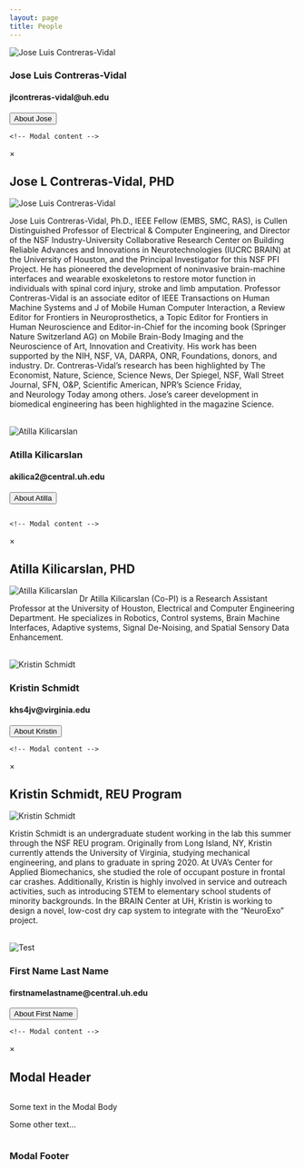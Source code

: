 ```yaml
---
layout: page
title: People
---
```

<html>
  <head>
    <meta name="viewport" content="width=device-width, initial-scale=1">
    <style>
      div {
        overflow: auto;
      }
   </style>
  </head> 
 
 </html>

<div>
  <img class="peoplepic" src="/photos/JContreras-Vidal.jpg" alt="Jose Luis Contreras-Vidal" />
  <h3> Jose Luis Contreras-Vidal</h3>
  
  
  <h4>jlcontreras-vidal@uh.edu</h4>
  <!-- Trigger/Open The Modal -->
  <button class="modal-button" href="#pepe">About Jose</button>

  <!-- The Modal -->
  <div id="pepe" class="modal">

    <!-- Modal content -->
   <div class="modal-content">
      <div class="modal-header">
        <span class="close">×</span>
        <h2>Jose L Contreras-Vidal, PHD</h2>
      </div>
      <div class="modal-body">
          <img class="content peoplepic" src="/photos/JContreras-Vidal.jpg" alt="Jose Luis Contreras-Vidal" />
        <p class="content">Jose Luis Contreras-Vidal, Ph.D., IEEE Fellow (EMBS, SMC, RAS), is Cullen Distinguished Professor of Electrical &amp; Computer Engineering, and Director of the NSF Industry-University Collaborative Research Center on Building Reliable Advances and Innovations in Neurotechnologies (IUCRC BRAIN) at the University of Houston, and the Principal Investigator for this NSF PFI Project. He has pioneered the development of noninvasive brain-machine interfaces and wearable exoskeletons to restore motor function in individuals with spinal cord injury, stroke and limb amputation. Professor Contreras-Vidal is an associate editor of IEEE Transactions on Human Machine Systems and J of Mobile Human Computer Interaction, a Review Editor for Frontiers in Neuroprosthetics, a Topic Editor for Frontiers in Human Neuroscience and Editor-in-Chief for the incoming book (Springer Nature Switzerland AG) on Mobile Brain-Body Imaging and the Neuroscience of Art, Innovation and Creativity. His work has been supported by the NIH, NSF, VA, DARPA, ONR, Foundations, donors, and industry. Dr. Contreras-Vidal’s research has been highlighted by The Economist, Nature, Science, Science News, Der Spiegel, NSF, Wall Street Journal, SFN, O&amp;P, Scientific American, NPR’s Science Friday, and Neurology Today among others. Jose’s career development in biomedical engineering has been highlighted in the magazine Science.</p>
       </div>
    </div>

  </div>
</div> 
<br>
<div>
  <img class="peoplepic" src="/photos/AKilicarslan.jpeg" alt="Atilla Kilicarslan" />
  <h3>Atilla Kilicarslan</h3>


  <h4>akilica2@central.uh.edu</h4>

  <!-- Trigger/Open The Modal -->
  <button class="modal-button" href="#akilicarslan">About Atilla</button>

  <!-- The Modal -->
  <div id="akilicarslan" class="modal">

    <!-- Modal content -->
   <div class="modal-content">
      <div class="modal-header">
        <span class="close">×</span>
        <h2>Atilla Kilicarslan, PHD</h2>
      </div>
      <div class="modal-body">
        <img class="content peoplepic" src="/photos/AKilicarslan.jpeg" alt="Atilla Kilicarslan" align="left"/>
        <p class="content">Dr Atilla Kilicarslan (Co-PI) is a Research Assistant Professor at the University of Houston, Electrical and Computer Engineering Department. He specializes in Robotics, Control systems, Brain Machine Interfaces, Adaptive systems, Signal De-Noising, and Spatial Sensory Data Enhancement.</p>
      </div>
     </div>

  </div>
</div>
<br>
<div>
  <img class="peoplepic" src="/photos/KSchmidt.JPG" alt="Kristin Schmidt" />
  <h3>Kristin Schmidt</h3>
  
  
  <h4>khs4jv@virginia.edu</h4>
  <!-- Trigger/Open The Modal -->
  <button class="modal-button" href="#kschmidt">About Kristin</button>

  <!-- The Modal -->
  <div id="kschmidt" class="modal">

    <!-- Modal content -->
   <div class="modal-content">
      <div class="modal-header">
        <span class="close">×</span>
        <h2>Kristin Schmidt, REU Program</h2>
      </div>
      <div class="modal-body">
        <img class="content peoplepic" src="/photos/KSchmidt.JPG" alt="Kristin Schmidt" />
        <p class="content">Kristin Schmidt is an undergraduate student working in the lab this summer through the NSF REU program. Originally from Long Island, NY, Kristin currently attends the University of Virginia, studying mechanical engineering, and plans to graduate in spring 2020. At UVA’s Center for Applied Biomechanics, she studied the role of occupant posture in frontal car crashes. Additionally, Kristin is highly involved in service and outreach activities, such as introducing STEM to elementary school students of minority backgrounds. In the BRAIN Center at UH, Kristin is working to design a novel, low-cost dry cap system to integrate with the “NeuroExo” project. </p>
      </div>
  </div>

  </div>
</div>
<br>
<div>
  <img class="peoplepic" src="/assets/newfigure.png" alt="Test" />
  <h3> First Name Last Name</h3>
  
  
  <h4>firstnamelastname@central.uh.edu</h4>
  <!-- Trigger/Open The Modal -->
  <button class="modal-button" href="#myModal2">About First Name</button>

  <!-- The Modal -->
  <div id="myModal2" class="modal">

    <!-- Modal content -->
   <div class="modal-content">
      <div class="modal-header">
        <span class="close">×</span>
        <h2>Modal Header</h2>
      </div>
      <div class="modal-body">
        <p>Some text in the Modal Body</p>
        <p>Some other text...</p>
      </div>
      <div class="modal-footer">
        <h3>Modal Footer</h3>
      </div>
    </div>

  </div>
</div>




<script src="/javascript/modal.js"></script>




      
        
      
      
     


